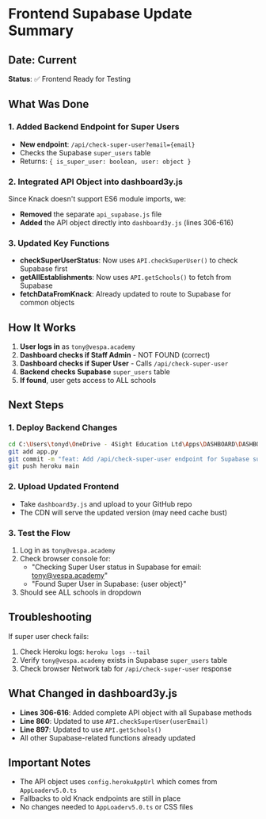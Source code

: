 # Frontend Supabase Update Summary

## Date: Current
**Status**: ✅ Frontend Ready for Testing

## What Was Done

### 1. Added Backend Endpoint for Super Users
- **New endpoint**: `/api/check-super-user?email={email}`
- Checks the Supabase `super_users` table
- Returns: `{ is_super_user: boolean, user: object }`

### 2. Integrated API Object into dashboard3y.js
Since Knack doesn't support ES6 module imports, we:
- **Removed** the separate `api_supabase.js` file
- **Added** the API object directly into `dashboard3y.js` (lines 306-616)

### 3. Updated Key Functions
- **checkSuperUserStatus**: Now uses `API.checkSuperUser()` to check Supabase first
- **getAllEstablishments**: Now uses `API.getSchools()` to fetch from Supabase
- **fetchDataFromKnack**: Already updated to route to Supabase for common objects

## How It Works

1. **User logs in** as `tony@vespa.academy`
2. **Dashboard checks if Staff Admin** - NOT FOUND (correct)
3. **Dashboard checks if Super User** - Calls `/api/check-super-user`
4. **Backend checks Supabase** `super_users` table
5. **If found**, user gets access to ALL schools

## Next Steps

### 1. Deploy Backend Changes
```bash
cd C:\Users\tonyd\OneDrive - 4Sight Education Ltd\Apps\DASHBOARD\DASHBOARD
git add app.py
git commit -m "feat: Add /api/check-super-user endpoint for Supabase super users"
git push heroku main
```

### 2. Upload Updated Frontend
- Take `dashboard3y.js` and upload to your GitHub repo
- The CDN will serve the updated version (may need cache bust)

### 3. Test the Flow
1. Log in as `tony@vespa.academy`
2. Check browser console for:
   - "Checking Super User status in Supabase for email: tony@vespa.academy"
   - "Found Super User in Supabase: {user object}"
3. Should see ALL schools in dropdown

## Troubleshooting

If super user check fails:
1. Check Heroku logs: `heroku logs --tail`
2. Verify `tony@vespa.academy` exists in Supabase `super_users` table
3. Check browser Network tab for `/api/check-super-user` response

## What Changed in dashboard3y.js

- **Lines 306-616**: Added complete API object with all Supabase methods
- **Line 860**: Updated to use `API.checkSuperUser(userEmail)`
- **Line 897**: Updated to use `API.getSchools()`
- All other Supabase-related functions already updated

## Important Notes

- The API object uses `config.herokuAppUrl` which comes from `AppLoaderv5.0.ts`
- Fallbacks to old Knack endpoints are still in place
- No changes needed to `AppLoaderv5.0.ts` or CSS files

